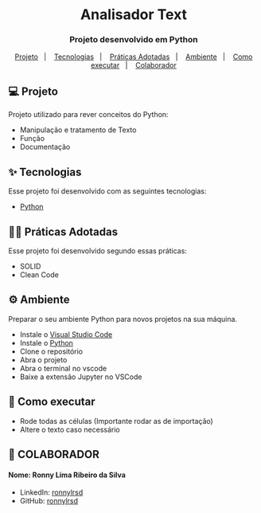 <h1 align="center">Analisador Text</h1>

<h3 align="center">Projeto desenvolvido em Python</h3>
<p align="center">
  <a href="#-projeto">Projeto</a>&nbsp;&nbsp;&nbsp;|&nbsp;&nbsp;&nbsp;
  <a href="#-tecnologias">Tecnologias</a>&nbsp;&nbsp;&nbsp;|&nbsp;&nbsp;&nbsp;
  <a href="#-praticas-adotadas">Práticas Adotadas</a>&nbsp;&nbsp;&nbsp;|&nbsp;&nbsp;&nbsp;
  <a href="#-ambiente">Ambiente</a>&nbsp;&nbsp;&nbsp;|&nbsp;&nbsp;&nbsp;
  <a href="#-como-executar">Como executar</a>&nbsp;&nbsp;&nbsp;|&nbsp;&nbsp;&nbsp;
  <a href="#-colaboradores">Colaborador</a>
</p>

## 💻 Projeto

Projeto utilizado para rever conceitos do Python:
- Manipulação e tratamento de Texto
- Função
- Documentação

## ✨ Tecnologias

Esse projeto foi desenvolvido com as seguintes tecnologias:

- [Python](https://www.python.org/)

## 👨‍🏫 Práticas Adotadas

Esse projeto foi desenvolvido segundo essas práticas:

- SOLID
- Clean Code

## ⚙️ Ambiente
Preparar o seu ambiente Python para novos projetos na sua máquina.

- Instale o [Visual Studio Code](https://code.visualstudio.com/)
- Instale o [Python](https://www.python.org/downloads/)
- Clone o repositório
- Abra o projeto
- Abra o terminal no vscode
- Baixe a extensão Jupyter no VSCode

## 🚀 Como executar

- Rode todas as células (Importante rodar as de importação)
- Altere o texto caso necessário

## 👷 COLABORADOR

#### Nome: Ronny Lima Ribeiro da Silva
- LinkedIn: [ronnylrsd](https://www.linkedin.com/in/ronnylrsd/)
- GitHub: [ronnylrsd](https://github.com/ronnylrsd)

